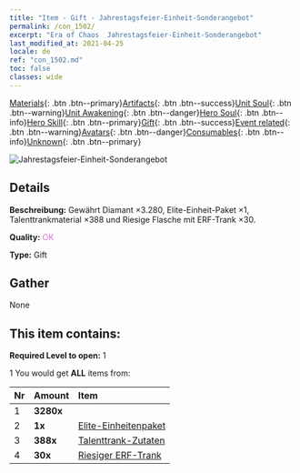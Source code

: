 ```yaml
---
title: "Item - Gift - Jahrestagsfeier-Einheit-Sonderangebot"
permalink: /con_1502/
excerpt: "Era of Chaos  Jahrestagsfeier-Einheit-Sonderangebot"
last_modified_at: 2021-04-25
locale: de
ref: "con_1502.md"
toc: false
classes: wide
---
```

 [Materials](/ItemsDE/){: .btn .btn--primary}[Artifacts](/ItemsDE/Artifacts/){: .btn .btn--success}[Unit Soul](/ItemsDE/UnitSoul/){: .btn .btn--warning}[Unit Awakening](/ItemsDE/UnitAwakening/){: .btn .btn--danger}[Hero Soul](/ItemsDE/HeroSoul/){: .btn .btn--info}[Hero Skill](/ItemsDE/HeroSkill/){: .btn .btn--primary}[Gift](/ItemsDE/Gift/){: .btn .btn--success}[Event related](/ItemsDE/Events/){: .btn .btn--warning}[Avatars](/ItemsDE/Avatars/){: .btn .btn--danger}[Consumables](/ItemsDE/Consumables/){: .btn .btn--info}[Unknown](/ItemsDE/Unknown/){: .btn .btn--primary}

 ![Jahrestagsfeier-Einheit-Sonderangebot](/images/t/i_907116.png)

## Details
 **Beschreibung:** Gewährt Diamant ×3.280, Elite-Einheit-Paket ×1, Talenttrankmaterial ×388 und Riesige Flasche mit ERF-Trank ×30.

 **Quality:** <span style="color: #DA70D6">OK</span>

 **Type:** Gift

## Gather

  None

## This item contains:

 **Required Level to open:** 1

 1 You would get **ALL** items  from:

  | Nr | Amount |     Item    |
  |:---|:-------|:------------|
  | 1 |  **3280x** | <i class="fas fa-gem"/> |  | 
  | 2 |  **1x** | [Elite-Einheitenpaket](/ItemsDE/con_1357/) |  | 
  | 3 |  **388x** | [Talenttrank-Zutaten](/ItemsDE/con_1120/) |  | 
  | 4 |  **30x** | [Riesiger ERF-Trank](/ItemsDE/con_703/) |  | 
